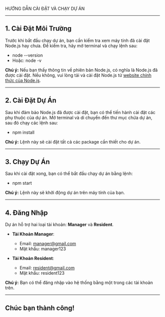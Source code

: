 HƯỚNG DẪN CÀI ĐẶT VÀ CHẠY DỰ ÁN

---------------------------------------------------------
**1. Cài Đặt Môi Trường**
---------------------------------------------------------

Trước khi bắt đầu chạy dự án, bạn cần kiểm tra xem máy tính đã cài đặt Node.js hay chưa. Để kiểm tra, hãy mở terminal và chạy lệnh sau:

- node --version
- Hoặc: node -v

**Chú ý:** Nếu bạn thấy thông tin về phiên bản Node.js, có nghĩa là Node.js đã được cài đặt. Nếu không, vui lòng tải và cài đặt Node.js từ [website chính thức của Node.js](https://nodejs.org/).

---------------------------------------------------------
**2. Cài Đặt Dự Án**
---------------------------------------------------------

Sau khi đảm bảo Node.js đã được cài đặt, bạn có thể tiến hành cài đặt các phụ thuộc của dự án. Mở terminal và di chuyển đến thư mục chứa dự án, sau đó chạy các lệnh sau:

- npm install

**Chú ý:** Lệnh này sẽ cài đặt tất cả các package cần thiết cho dự án.

---------------------------------------------------------
**3. Chạy Dự Án**
---------------------------------------------------------

Sau khi cài đặt xong, bạn có thể bắt đầu chạy dự án bằng lệnh:

- npm start

**Chú ý:** Lệnh này sẽ khởi động dự án trên máy tính của bạn.

---------------------------------------------------------
**4. Đăng Nhập**
---------------------------------------------------------

Dự án hỗ trợ hai loại tài khoản: **Manager** và **Resident**.

- **Tài Khoản Manager**:
  - Email: manager@gmail.com
  - Mật khẩu: manager123

- **Tài Khoản Resident**:
  - Email: resident@gmail.com
  - Mật khẩu: resident123

**Chú ý:** Bạn có thể đăng nhập vào hệ thống bằng một trong các tài khoản trên.

---------------------------------------------------------
Chúc bạn thành công!
---------------------------------------------------------
